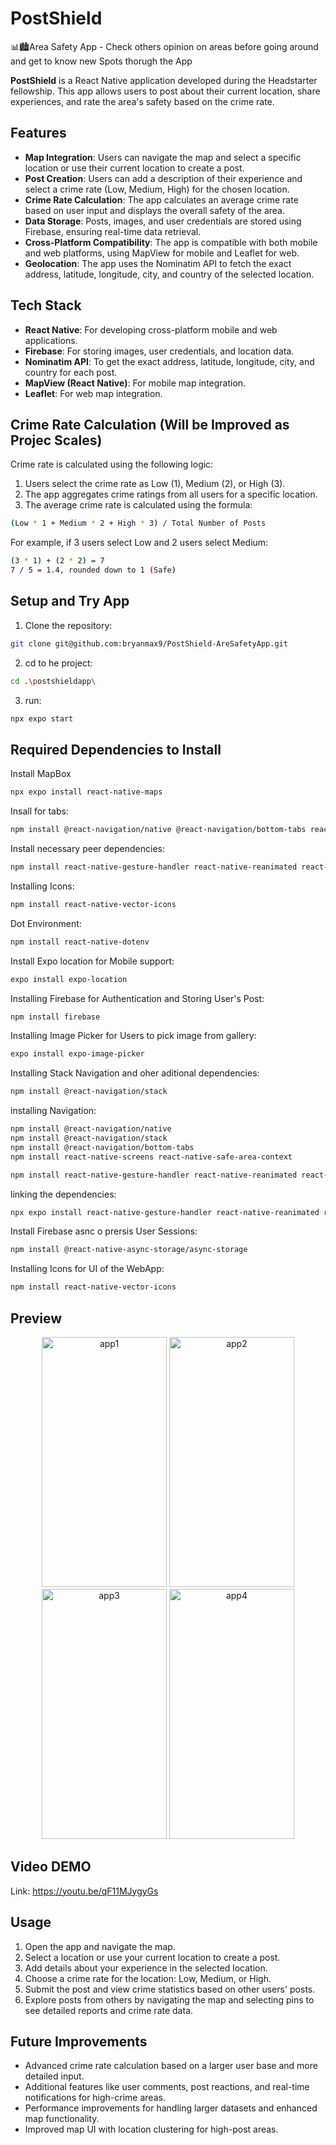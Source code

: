 # PostShield
📊🏙️Area Safety App - Check others opinion on areas before going around and get to know new Spots thorugh the App

**PostShield** is a React Native application developed during the Headstarter fellowship. This app allows users to post about their current location, share experiences, and rate the area's safety based on the crime rate.

## Features

- **Map Integration**: Users can navigate the map and select a specific location or use their current location to create a post.
- **Post Creation**: Users can add a description of their experience and select a crime rate (Low, Medium, High) for the chosen location.
- **Crime Rate Calculation**: The app calculates an average crime rate based on user input and displays the overall safety of the area.
- **Data Storage**: Posts, images, and user credentials are stored using Firebase, ensuring real-time data retrieval.
- **Cross-Platform Compatibility**: The app is compatible with both mobile and web platforms, using MapView for mobile and Leaflet for web.
- **Geolocation**: The app uses the Nominatim API to fetch the exact address, latitude, longitude, city, and country of the selected location.

## Tech Stack

- **React Native**: For developing cross-platform mobile and web applications.
- **Firebase**: For storing images, user credentials, and location data.
- **Nominatim API**: To get the exact address, latitude, longitude, city, and country for each post.
- **MapView (React Native)**: For mobile map integration.
- **Leaflet**: For web map integration.

## Crime Rate Calculation (Will be Improved as Projec Scales)

Crime rate is calculated using the following logic:

1. Users select the crime rate as Low (1), Medium (2), or High (3).
2. The app aggregates crime ratings from all users for a specific location.
3. The average crime rate is calculated using the formula:

```bash
(Low * 1 + Medium * 2 + High * 3) / Total Number of Posts
```

For example, if 3 users select Low and 2 users select Medium:

```bash
(3 * 1) + (2 * 2) = 7
7 / 5 = 1.4, rounded down to 1 (Safe)
```

## Setup and Try App

1. Clone the repository:

```bash
git clone git@github.com:bryanmax9/PostShield-AreSafetyApp.git
```

2. cd to he project:

```bash
cd .\postshieldapp\
```

3. run:

```bash
npx expo start
```

## Required Dependencies to Install

Install MapBox

```bash
npx expo install react-native-maps

```

Insall for tabs:

```bash
npm install @react-navigation/native @react-navigation/bottom-tabs react-native-screens react-native-safe-area-context
```

Install necessary peer dependencies:

```bash
npm install react-native-gesture-handler react-native-reanimated react-native-screens react-native-safe-area-context @react-native-community/masked-view
```

Installing Icons:

```bash
npm install react-native-vector-icons

```

Dot Environment:

```bash
npm install react-native-dotenv

```

Install Expo location for Mobile support:

```bash
expo install expo-location
```

Installing Firebase for Authentication and Storing User's Post:

```bash
npm install firebase

```

Installing Image Picker for Users to pick image from gallery:

```bash
expo install expo-image-picker
```

Installing Stack Navigation and oher aditional dependencies:

```bash
npm install @react-navigation/stack
```

installing Navigation:

```bash
npm install @react-navigation/native
npm install @react-navigation/stack
npm install @react-navigation/bottom-tabs
npm install react-native-screens react-native-safe-area-context
```

```bash
npm install react-native-gesture-handler react-native-reanimated react-native-screens react-native-safe-area-context @react-native-community/masked-view
```

linking the dependencies:

```bash
npx expo install react-native-gesture-handler react-native-reanimated react-native-screens react-native-safe-area-context @react-native-community/masked-view
```

Install Firebase asnc o prersis User Sessions:

```bash
npm install @react-native-async-storage/async-storage

```

Installing Icons for UI of the WebApp:

```bash
npm install react-native-vector-icons
```
## Preview

<p align="center">
  <img src="https://github.com/user-attachments/assets/f93d9f11-dc11-4460-a072-b3befe98d448" alt="app1" width="200" height="400">
  <img src="https://github.com/user-attachments/assets/553f4098-ddcf-4469-bc7f-f1c0d6197afc" alt="app2" width="200" height="400">
  <img src="https://github.com/user-attachments/assets/49eeb51d-5aa8-4f30-a82e-966968d950e1" alt="app3" width="200" height="400">
  <img src="https://github.com/user-attachments/assets/6aa9fbb1-1e31-4624-ad84-4e6945c09470" alt="app4" width="200" height="400">
</p>



## Video DEMO

Link: https://youtu.be/qF11MJygyGs


## Usage

1. Open the app and navigate the map.
2. Select a location or use your current location to create a post.
3. Add details about your experience in the selected location.
4. Choose a crime rate for the location: Low, Medium, or High.
5. Submit the post and view crime statistics based on other users' posts.
6. Explore posts from others by navigating the map and selecting pins to see detailed reports and crime rate data.

## Future Improvements

- Advanced crime rate calculation based on a larger user base and more detailed input.
- Additional features like user comments, post reactions, and real-time notifications for high-crime areas.
- Performance improvements for handling larger datasets and enhanced map functionality.
- Improved map UI with location clustering for high-post areas.
